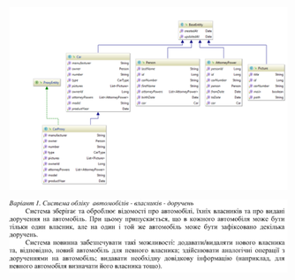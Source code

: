 ![alt text](https://github.com/dblanutsa/java-labs-semestr-6/blob/master/Lab2/class_diagram.PNG)

![alt text](https://github.com/dblanutsa/java-labs-semestr-6/blob/master/Lab2/task.PNG)